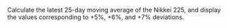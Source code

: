 Calculate the latest 25-day moving average of the Nikkei 225, and display the values corresponding to +5%, +6%, and +7% deviations.
